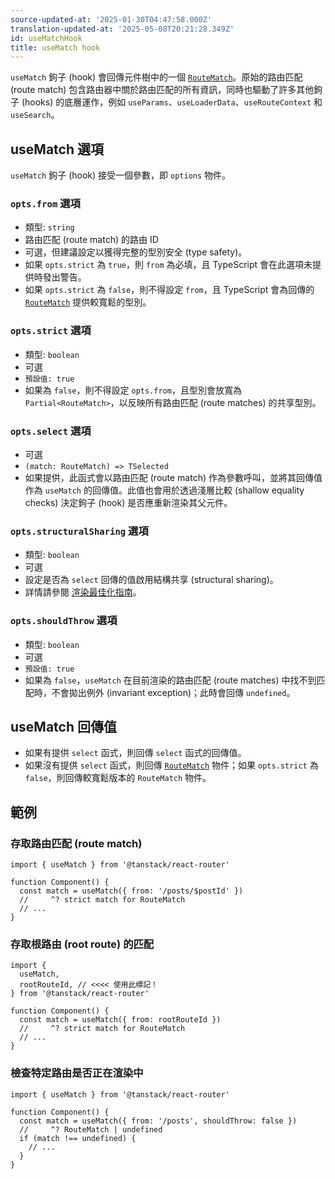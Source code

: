 ```yaml
---
source-updated-at: '2025-01-30T04:47:58.000Z'
translation-updated-at: '2025-05-08T20:21:28.349Z'
id: useMatchHook
title: useMatch hook
---
```


`useMatch` 鉤子 (hook) 會回傳元件樹中的一個 [`RouteMatch`](./RouteMatchType.md)。原始的路由匹配 (route match) 包含路由器中關於路由匹配的所有資訊，同時也驅動了許多其他鉤子 (hooks) 的底層運作，例如 `useParams`、`useLoaderData`、`useRouteContext` 和 `useSearch`。

## useMatch 選項

`useMatch` 鉤子 (hook) 接受一個參數，即 `options` 物件。

### `opts.from` 選項

- 類型: `string`
- 路由匹配 (route match) 的路由 ID
- 可選，但建議設定以獲得完整的型別安全 (type safety)。
- 如果 `opts.strict` 為 `true`，則 `from` 為必填，且 TypeScript 會在此選項未提供時發出警告。
- 如果 `opts.strict` 為 `false`，則不得設定 `from`，且 TypeScript 會為回傳的 [`RouteMatch`](./RouteMatchType.md) 提供較寬鬆的型別。

### `opts.strict` 選項

- 類型: `boolean`
- 可選
- `預設值: true`
- 如果為 `false`，則不得設定 `opts.from`，且型別會放寬為 `Partial<RouteMatch>`，以反映所有路由匹配 (route matches) 的共享型別。

### `opts.select` 選項

- 可選
- `(match: RouteMatch) => TSelected`
- 如果提供，此函式會以路由匹配 (route match) 作為參數呼叫，並將其回傳值作為 `useMatch` 的回傳值。此值也會用於透過淺層比較 (shallow equality checks) 決定鉤子 (hook) 是否應重新渲染其父元件。

### `opts.structuralSharing` 選項

- 類型: `boolean`
- 可選
- 設定是否為 `select` 回傳的值啟用結構共享 (structural sharing)。
- 詳情請參閱 [渲染最佳化指南](../../guide/render-optimizations.md)。

### `opts.shouldThrow` 選項

- 類型: `boolean`
- 可選
- `預設值: true`
- 如果為 `false`，`useMatch` 在目前渲染的路由匹配 (route matches) 中找不到匹配時，不會拋出例外 (invariant exception)；此時會回傳 `undefined`。

## useMatch 回傳值

- 如果有提供 `select` 函式，則回傳 `select` 函式的回傳值。
- 如果沒有提供 `select` 函式，則回傳 [`RouteMatch`](./RouteMatchType.md) 物件；如果 `opts.strict` 為 `false`，則回傳較寬鬆版本的 `RouteMatch` 物件。

## 範例

### 存取路由匹配 (route match)

```tsx
import { useMatch } from '@tanstack/react-router'

function Component() {
  const match = useMatch({ from: '/posts/$postId' })
  //     ^? strict match for RouteMatch
  // ...
}
```

### 存取根路由 (root route) 的匹配

```tsx
import {
  useMatch,
  rootRouteId, // <<<< 使用此標記！
} from '@tanstack/react-router'

function Component() {
  const match = useMatch({ from: rootRouteId })
  //     ^? strict match for RouteMatch
  // ...
}
```

### 檢查特定路由是否正在渲染中

```tsx
import { useMatch } from '@tanstack/react-router'

function Component() {
  const match = useMatch({ from: '/posts', shouldThrow: false })
  //     ^? RouteMatch | undefined
  if (match !== undefined) {
    // ...
  }
}
```
